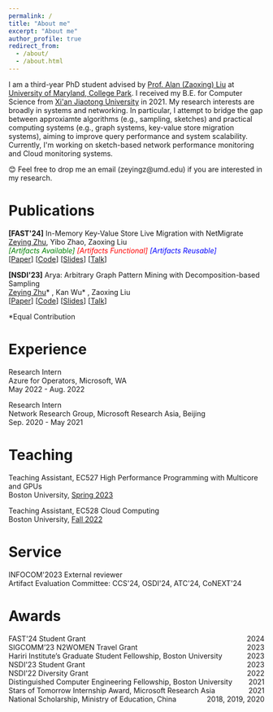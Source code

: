 ```yaml
---
permalink: /
title: "About me"
excerpt: "About me"
author_profile: true
redirect_from: 
  - /about/
  - /about.html
---
```


I am a third-year PhD student advised by [Prof. Alan (Zaoxing) Liu](https://zaoxing.github.io/) at [University of Maryland, College Park](https://umd.edu/). I received my B.E. for Computer Science from [Xi'an Jiaotong University](http://en.xjtu.edu.cn/) in 2021. My research interests are broadly in systems and networking. In particular, I attempt to bridge the gap between approxiamte algorithms (e.g., sampling, sketches) and practical computing systems (e.g., graph systems, key-value store migration systems), aiming to improve query performance and system scalability. Currently, I'm working on sketch-based network performance monitoring and Cloud monitoring systems. 

<p>&#x1F60A; Feel free to drop me an email (zeyingz@umd.edu) if you are interested in my research.</p> 



Publications
======
**[FAST'24]** In-Memory Key-Value Store Live Migration with NetMigrate  
<u>Zeying Zhu</u>, Yibo Zhao, Zaoxing Liu  
<em><font color="green">[Artifacts Available]</font> <font color="red">[Artifacts Functional]</font> <font color="blue">[Artifacts Reusable]</font></em>  
[[Paper](https://www.usenix.org/system/files/fast24-zhu.pdf)] [[Code](https://github.com/Froot-NetSys/NetMigrate)] [[Slides](https://zzylol.github.io/files/NetMigrate_slides_zhu.pptx)] [[Talk](https://youtu.be/l1fZykAGdM0)]


**[NSDI'23]** Arya: Arbitrary Graph Pattern Mining with Decomposition-based Sampling  
<u>Zeying Zhu</u>* , Kan Wu* , Zaoxing Liu    
[[Paper](https://zzylol.github.io/files/nsdi23-zhu.pdf)] [[Code](https://github.com/Froot-NetSys/Arya)] [[Slides](https://www.usenix.org/system/files/nsdi23_slides_zhu.pdf)] [[Talk](https://www.youtube.com/watch?v=NlXLuhnJZ9w)]  



*Equal Contribution

Experience
======
Research Intern  
Azure for Operators, Microsoft, WA  
May 2022 - Aug. 2022

Research Intern  
Network Research Group, Microsoft Research Asia, Beijing  
Sep. 2020 - May 2021


Teaching
======
Teaching Assistant, EC527 High Performance Programming with Multicore and GPUs  
Boston University, [Spring 2023](https://people.bu.edu/herbordt/teaching.htm)  

Teaching Assistant, EC528 Cloud Computing  
Boston University, [Fall 2022](https://zaoxing.github.io/teaching/2022-fall-cloud)

Service
======
INFOCOM'2023 External reviewer  
Artifact Evaluation Committee: CCS'24, OSDI'24, ATC'24, CoNEXT'24  

Awards
======
<div style="text-align:left;">FAST'24 Student Grant<div style="float:right;">2024</div></div>
<div style="text-align:left;">SIGCOMM’23 N2WOMEN Travel Grant<div style="float:right;">2023</div></div>
<div style="text-align:left;">Hariri Institute’s Graduate Student Fellowship, Boston University<div style="float:right;">2023</div></div>
<div style="text-align:left;">NSDI'23 Student Grant<div style="float:right;">2023</div></div>
<div style="text-align:left;">NSDI'22 Diversity Grant<div style="float:right;">2022</div></div>
<div style="text-align:left;">Distinguished Computer Engineering Fellowship, Boston University<div style="float:right;">2021</div></div>
<div style="text-align:left;">Stars of Tomorrow Internship Award, Microsoft Research Asia<div style="float:right;">2021</div></div>
<div style="text-align:left;">National Scholarship, Ministry of Education, China<div style="float:right;">2018, 2019, 2020</div></div>





